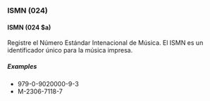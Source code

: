 ### ISMN (024)

#### ISMN (024 $a)
Registre el Número Estándar Intenacional de Música. El ISMN es un identificador único para la música impresa.

##### Examples  
- 979-0-9020000-9-3  
- M-2306-7118-7
